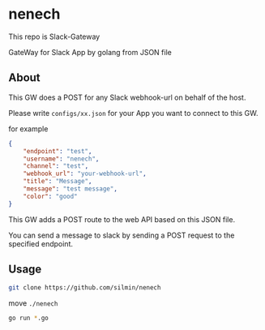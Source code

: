 # nenech
This repo is Slack-Gateway

GateWay for Slack App by golang from JSON file

## About
This GW does a POST for any Slack webhook-url on behalf of the host.

Please write `configs/xx.json` for your App you want to connect to this GW.

for example
```json
{
	"endpoint": "test",
	"username": "nenech",
	"channel": "test",
	"webhook_url": "your-webhook-url",
	"title": "Message",
	"message": "test message",
	"color": "good"
}
```

This GW adds a POST route to the web API based on this JSON file.

You can send a message to slack by sending a POST request to the specified endpoint.

## Usage
```sh
git clone https://github.com/silmin/nenech
```

move `./nenech`

```sh
go run *.go
```
